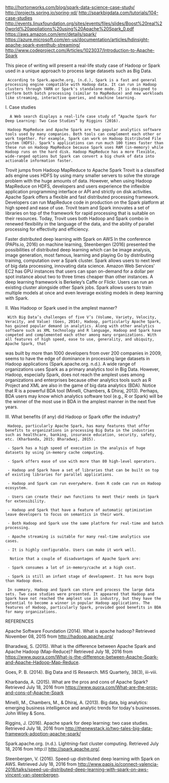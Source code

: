 http://hortonworks.com/blog/spark-data-science-case-study/
http://projects.spring.io/spring-xd/
http://sparkbigdata.com/tutorials/104-case-studies
http://events.linuxfoundation.org/sites/events/files/slides/Boost%20real%20world%20appliations%20using%20Apache%20Spark_0.pdf
https://aws.amazon.com/emr/details/spark/
https://azure.microsoft.com/en-us/documentation/articles/hdinsight-apache-spark-eventhub-streaming/
http://www.codeproject.com/Articles/1023037/Introduction-to-Apache-Spark


This piece of writing will present a real-life study case of Hadoop or Spark used in a unique approach to process large datasets such as Big Data.

     According to Spark.apache.org, (n.d.), Spark is a fast and general processing engine compatible with Hadoop data. It can run in Hadoop clusters through YARN or Spark's standalone mode. It is designed to perform both batch processing (similar to MapReduce) and new workloads like streaming, interactive queries, and machine learning.

 I. Case studies

      A Web search displays a real-life case study of “Apache Spark for Deep Learning: Two Case Studies” by Riggins (2016).

     Hadoop MapReduce and Apache Spark are two popular analytics software tools used by many companies. Both tools can complement each other or work together. For example, Spark can work on Hadoop Distributed File System (HDFS). Spark’s applications can run much 100 times faster than these run on Hadoop MapReduce because Spark uses RAM (in-memory) while Hadoop runs on the hard disk. Hadoop MapReduce has a more flexible, wide-ranged options but Spark can convert a big chunk of data into actionable information faster.

Trovit jumps from Hadoop MapReduce to Apache Spark
     Trovit is a classified ads engine uses HDFS by using many smaller servers to solve the storage problem with the huge amounts of data. However, when using Hadoop MapReduce on HDFS, developers and users experience the inflexible application programming interface or API and strictly on disk activities. Apache Spark offers a flexible and fast distributed processing framework. Developers can run MapReduce code in production on the Spark platform at high speed and ease of use. Trovit team and Spark innovates a set of libraries on top of the framework for rapid processing that is suitable on their resources. Today, Trovit uses both Hadoop and Spark combo in renewed flexibility in the language of the data, and the ability of parallel processing for effectivity and efficiency.

Faster distributed deep learning with Spark on AWS
     In the conference (PAPIs.io, 2016) on machine learning, Steenbergen (2016) presented the possibilities of distributed deep learning which can be image analysis, image generation, most famous, learning and playing Go by distributing training, computation over a Spark cluster. Spark allows users to next level of big data processing, innovating data science. Amazon Web Services’ EC2 has GPU instances that users can span on-demand for a dollar per spot instance about two to three times cheaper than other instances. A deep learning framework is Berkeley’s Caffe or Flickr. Users can run an existing cluster alongside other Spark jobs. Spark allows users to train multiple models at once and even leverage existing models in deep learning with Spark.

 II. Was Hadoop or Spark used in the amplest manner?

     With Big Data’s challenges of five V’s (Volume, Variety, Velocity, Veracity, and Value) (Goes, 2014), Hadoop, particularly Apache Spark, has gained popular demand in analytics. Along with other analytics software such as XML technology and R language, Hadoop and Spark have competed and complemented each other among many organizations. With all features of high speed, ease to use, generality, and ubiquity, Apache Spark, that

was built by more than 1000 developers from over 200 companies in 2009, seems to have the edge of dominance in processing large datasets in Hadoop applications (Spark.apache.org. n.d.). A wide range of organizations uses Spark as a primary analytics tool in Big Data. However, Hadoop, especially Spark, does not reach the amplest uses among organizations and enterprises because other analytics tools such as R Project and XML are also in the game of big data analytics (BDA). Notice that R is a powerful BDA tool (Minelli, Chambers, & Dhiraj, 2013). Perhaps, BDA users may know which analytics software tool (e.g., R or Spark) will be the winner of the most use in BDA in the amplest manner in the next five years.

 III. What benefits (if any) did Hadoop or Spark offer the industry?

     Hadoop, particularly Apache Spark, has many features that offer benefits to organizations in processing Big Data in the industries such as healthcare, banking, insurance education, security, safety, etc. (Kharbanda, 2015; Bharadwaj, 2015).

     - Spark has a high speed of execution in the analysis of huge datasets by using in-memory cache computing.

     - Spark offers ease of use with more than 80 high-level operators.

     - Hadoop and Spark have a set of libraries that can be built on top of existing libraries for parallel applications.

     - Hadoop and Spark can run everywhere. Even R code can run on Hadoop ecosystem.

     - Users can create their own functions to meet their needs in Spark for extensibility.

     - Hadoop and Spark that have a feature of automatic optimization leave developers to focus on semantics in their work.

     - Both Hadoop and Spark use the same platform for real-time and batch processing.

     - Apache streaming is suitable for many real-time analytics use cases.

     - It is highly configurable. Users can make it work well.

      Notice that a couple of disadvantages of Apache Spark are:

     - Spark consumes a lot of in-memory/cache at a high cost.

     - Spark is still an infant stage of development. It has more bugs than Hadoop does.

     In summary, Hadoop and Spark can store and process the large data sets. Two case studies were presented. It appeared that Hadoop and Spark have not reached the amplest use in industry, but they have the potential to become a winner in popular Hadoop applications. The features of Hadoop, particularly Spark, provided good benefits in BDA for many organizations. 

REFERENCES

Apache Software Foundation (2014). What is apache hadoop?  Retrieved November 08, 2015 from http://hadoop.apache.org/

Bharadwaj, S. (2015). What is the difference between Apache Spark and Apache Hadoop (Map-Reduce)? Retrieved July 18, 2016 from https://www.quora.com/What-is-the-difference-between-Apache-Spark-and-Apache-Hadoop-Map-Reduce.

Goes, P. B. (2014). Big Data and IS Research. MIS Quarterly, 38(3), iii-viii.

Kharbanda, A. (2015). What are the pros and cons of Apache Spark? Retrieved July 18, 2016 from https://www.quora.com/What-are-the-pros-and-cons-of-Apache-Spark

Minelli, M., Chambers, M., & Dhiraj, A. (2013). Big data, big analytics: emerging business intelligence and analytic trends for today's businesses. John Wiley & Sons.

Riggins, J. (2016). Apache spark for deep learning: two case studies. Retrieved July 18, 2016 from http://thenewstack.io/two-tales-big-data-framework-adoption-apache-spark/

Spark.apache.org. (n.d.). Lightning-fast cluster computing. Retrieved July 18, 2016 from http:// http://spark.apache.org/.

Steenbergen, V. (2016). Speed-up distributed deep learning with Spark on AWS. Retrieved July 18, 2016 from http://www.papis.io/connect-valencia-2016/talks/speed-up-distributed-deep-learning-with-spark-on-aws-vincent-van-steenbergen.

